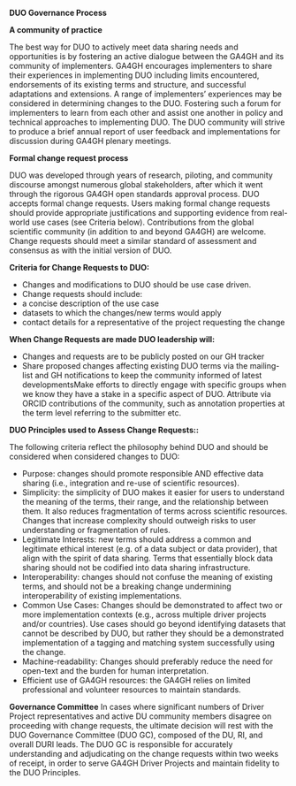 **DUO Governance Process**

**A community of practice**

The best way for DUO to actively meet data sharing needs and opportunities is by fostering an active dialogue between the GA4GH and its community of implementers. GA4GH encourages implementers to share their experiences in implementing DUO including  limits encountered, endorsements of its existing terms and structure, and  successful adaptations and extensions. A range of implementers’ experiences may be considered in determining  changes to the DUO. Fostering such a forum for implementers to learn from each other and assist one another in policy and technical approaches to implementing DUO. The DUO community will strive to produce a brief annual report of user feedback and implementations for discussion during GA4GH plenary meetings. 

**Formal change request process**

DUO was developed through years of research, piloting, and community discourse amongst numerous global stakeholders, after which it went through the rigorous GA4GH open standards approval process. DUO accepts formal change requests. Users making formal change requests should provide appropriate justifications and supporting evidence from real-world use cases (see Criteria below). Contributions from the global scientific community (in addition to and beyond GA4GH) are welcome. Change requests should meet a similar standard of assessment and consensus as with the initial version of DUO. 

**Criteria for Change Requests to DUO:**
* Changes and modifications to DUO should be use case driven. 
* Change requests should include: 
* a concise description of the use case
* datasets to which the changes/new terms would apply
* contact details for a representative of the project requesting the change

**When Change Requests are made DUO leadership will:**
* Changes and requests are to be publicly posted on our GH tracker
* Share proposed changes affecting existing DUO terms via the mailing-list and GH notifications to keep the community informed of latest developmentsMake efforts to directly engage with specific groups when we know they have a stake in a specific aspect of DUO. 
Attribute via ORCID contributions of the community, such as annotation properties at the term level referring to the submitter etc.

**DUO Principles used to Assess Change Requests::**

The following criteria reflect the philosophy behind DUO and should be considered when considered changes to DUO: 

* Purpose: changes should promote responsible AND effective data sharing (i.e., integration and re-use of scientific resources).
* Simplicity: the simplicity of DUO makes it easier for users to understand the meaning of the terms, their range, and the relationship between them. It also reduces fragmentation of terms across scientific resources. Changes that increase complexity should outweigh risks to user understanding or fragmentation of rules. 
* Legitimate Interests: new terms should address a common and legitimate ethical interest (e.g. of a data subject or data provider), that align with the spirit of data sharing. Terms that essentially block data sharing should not be codified into data sharing infrastructure.
* Interoperability: changes should not confuse the meaning of existing terms, and should not be a breaking change undermining interoperability of existing implementations.
* Common Use Cases: Changes should be demonstrated to affect two or more implementation contexts (e.g., across multiple driver projects and/or countries). Use cases should go beyond identifying datasets that cannot be described by DUO, but rather they should be a demonstrated implementation of a tagging and matching system successfully using the change.  
* Machine-readability: Changes should preferably reduce the need for open-text and the burden for human interpretation.
* Efficient use of GA4GH resources: the GA4GH relies on limited professional and volunteer resources to maintain standards. 

**Governance Committee**
In cases where significant numbers of Driver Project representatives and active DU community members disagree on proceeding with change requests, the ultimate decision will rest with the DUO Governance Committee (DUO GC), composed of the DU, RI, and overall DURI leads. The DUO GC is responsible for accurately understanding and adjudicating on the change requests within two weeks of receipt, in order to serve GA4GH Driver Projects and maintain fidelity to the DUO Principles. 
